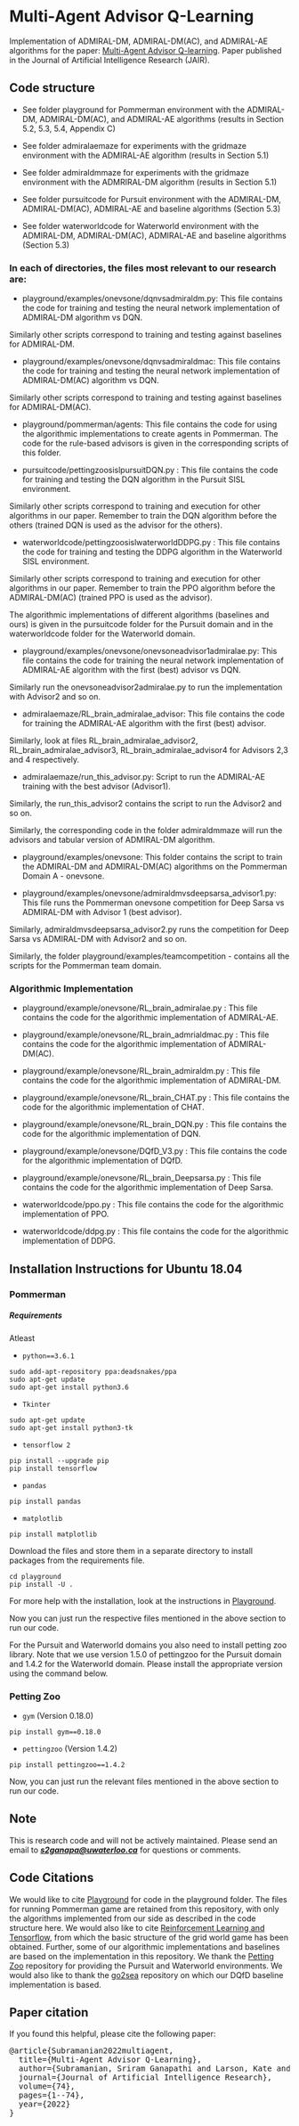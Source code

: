 # Multi-Agent Advisor Q-Learning

Implementation of ADMIRAL-DM, ADMIRAL-DM(AC), and ADMIRAL-AE algorithms for the paper: [Multi-Agent Advisor Q-learning](https://jair.org/index.php/jair/article/view/13445/26794). Paper published in the Journal of Artificial Intelligence Research (JAIR).  

 
## Code structure


- See folder playground for Pommerman environment with the ADMIRAL-DM, ADMIRAL-DM(AC), and ADMIRAL-AE algorithms (results in Section 5.2, 5.3, 5.4, Appendix C)


- See folder admiralaemaze for experiments with the gridmaze environment with the ADMIRAL-AE algorithm (results in Section 5.1)


- See folder admiraldmmaze for experiments with the gridmaze environment with the ADMRIRAL-DM algorithm (results in Section 5.1)   


- See folder pursuitcode for Pursuit environment with the ADMIRAL-DM, ADMIRAL-DM(AC), ADMIRAL-AE and baseline algorithms (Section 5.3) 


- See folder waterworldcode for Waterworld environment with the ADMIRAL-DM, ADMIRAL-DM(AC), ADMIRAL-AE and baseline algorithms (Section 5.3)


### In each of directories, the files most relevant to our research are:


- playground/examples/onevsone/dqnvsadmiraldm.py:  This file contains the code for training and testing the neural network implementation of ADMIRAL-DM algorithm vs DQN.

Similarly other scripts correspond to training and testing against baselines for ADMIRAL-DM.

- playground/examples/onevsone/dqnvsadmiraldmac:  This file contains the code for training and testing the neural network implementation of ADMIRAL-DM(AC) algorithm vs DQN. 

Similarly other scripts correspond to training and testing against baselines for ADMIRAL-DM(AC). 


- playground/pommerman/agents:  This file contains the code for using the algorithmic implementations to create agents in Pommerman. The code for the rule-based advisors is given in the corresponding scripts of this folder.



- pursuitcode/pettingzoosislpursuitDQN.py :  This file contains the code for training and testing the DQN algorithm in the Pursuit SISL environment.

Similarly other scripts correspond to training and execution for other algorithms in our paper. Remember to train the DQN algorithm before the others (trained DQN is used as the advisor for the others).   


- waterworldcode/pettingzoosislwaterworldDDPG.py :  This file contains the code for training and testing the DDPG algorithm in the Waterworld SISL environment.

Similarly other scripts correspond to training and execution for other algorithms in our paper. Remember to train the PPO algorithm before the ADMIRAL-DM(AC) (trained PPO is used as the advisor).

The algorithmic implementations of different algorithms (baselines and ours) is given in the pursuitcode folder for the Pursuit domain and in the waterworldcode folder for the Waterworld domain. 


- playground/examples/onevsone/onevsoneadvisor1admiralae.py:  This file contains the code for training the neural network implementation of ADMIRAL-AE algorithm with the first (best) advisor vs DQN.

Similarly run the onevsoneadvisor2admiralae.py to run the implementation with Advisor2 and so on. 


- admiralaemaze/RL_brain_admiralae_advisor:  This file contains the code for training the ADMIRAL-AE algorithm with the first (best) advisor.

Similarly, look at files RL_brain_admiralae_advisor2, RL_brain_admiralae_advisor3, RL_brain_admiralae_advisor4 for Advisors 2,3 and 4 respectively. 

- admiralaemaze/run_this_advisor.py:   Script to run the ADMIRAL-AE training with the best advisor (Advisor1). 

Similarly, the run_this_advisor2 contains the script to run the Advisor2 and so on. 


Similarly, the corresponding code in the folder admiraldmmaze will run the advisors and tabular version of ADMIRAL-DM algorithm. 


- playground/examples/onevsone: This folder contains the script to train the ADMIRAL-DM and ADMIRAL-DM(AC) algorithms on the Pommerman Domain A - onevsone.

- playground/examples/onevsone/admiraldmvsdeepsarsa_advisor1.py: This file runs the Pommerman onevsone competition for Deep Sarsa vs ADMIRAL-DM with Advisor 1 (best advisor). 

Similarly, admiraldmvsdeepsarsa_advisor2.py runs the competition for Deep Sarsa vs ADMIRAL-DM with Advisor2 and so on. 


Similarly, the folder playground/examples/teamcompetition - contains all the scripts for the Pommerman team domain.
 


### Algorithmic Implementation 


- playground/example/onevsone/RL_brain_admiralae.py :  This file contains the code for the algorithmic implementation of ADMIRAL-AE. 

- playground/example/onevsone/RL_brain_admrialdmac.py :  This file contains the code for the algorithmic implementation of ADMIRAL-DM(AC). 

- playground/example/onevsone/RL_brain_admiraldm.py :  This file contains the code for the algorithmic implementation of ADMIRAL-DM. 

- playground/example/onevsone/RL_brain_CHAT.py :  This file contains the code for the algorithmic implementation of CHAT. 

- playground/example/onevsone/RL_brain_DQN.py :  This file contains the code for the algorithmic implementation of DQN. 

- playground/example/onevsone/DQfD_V3.py :  This file contains the code for the algorithmic implementation of DQfD. 

- playground/example/onevsone/RL_brain_Deepsarsa.py :  This file contains the code for the algorithmic implementation of Deep Sarsa. 

- waterworldcode/ppo.py :  This file contains the code for the algorithmic implementation of PPO. 

- waterworldcode/ddpg.py :  This file contains the code for the algorithmic implementation of DDPG. 
 

## Installation Instructions for Ubuntu 18.04



### Pommerman 

##### Requirements

Atleast 

- `python==3.6.1`


```shell
sudo add-apt-repository ppa:deadsnakes/ppa
sudo apt-get update
sudo apt-get install python3.6
```



- `Tkinter`

```shell
sudo apt-get update
sudo apt-get install python3-tk
```


- `tensorflow 2`

```shell
pip install --upgrade pip
pip install tensorflow
```

- `pandas`

```shell
pip install pandas
```
- `matplotlib`

```shell
pip install matplotlib
```

Download the files and store them in a separate directory to install packages from the requirements file. 

```shell
cd playground
pip install -U . 
```


For more help with the installation, look at the instructions in [Playground](https://github.com/MultiAgentLearning/playground). 

Now you can just run the respective files mentioned in the above section to run our code.


For the Pursuit and Waterworld domains you also need to install petting zoo library. Note that we use version 1.5.0 of pettingzoo for the Pursuit domain and 1.4.2 for the Waterworld domain. Please install the appropriate version using the command below. 

### Petting Zoo

- `gym` (Version 0.18.0)

```shell
pip install gym==0.18.0
```

- `pettingzoo` (Version 1.4.2) 

```shell
pip install pettingzoo==1.4.2
```


Now, you can just run the relevant files mentioned in the above section to run our code. 


## Note

This is research code and will not be actively maintained. Please send an email to ***s2ganapa@uwaterloo.ca*** for questions or comments. 



## Code Citations

We would like to cite [Playground](https://github.com/MultiAgentLearning/playground) for code in the playground folder. The files for running Pommerman game are retained from this repository, with only the algorithms implemented from our side as described in the code structure here. 
We would also like to cite [Reinforcement Learning and Tensorflow](https://github.com/MorvanZhou/Reinforcement-learning-with-tensorflow), from which the basic structure of the grid world game has been obtained. Further, some of our algorithmic implementations and baselines are based on the implementation in this repository. We thank the [Petting Zoo](https://github.com/PettingZoo-Team/PettingZoo) repository for providing the Pursuit and Waterworld environments. We would also like to thank the [go2sea](https://github.com/go2sea/DQfD) repository on which our DQfD baseline implementation is based. 


## Paper citation

If you found this helpful, please cite the following paper:

<pre>
@article{Subramanian2022multiagent,
  title={Multi-Agent Advisor Q-Learning},
  author={Subramanian, Sriram Ganapathi and Larson, Kate and Taylor, Matthew and Crowley, Mark},
  journal={Journal of Artificial Intelligence Research},
  volume={74},
  pages={1--74},
  year={2022}
}
</pre>


